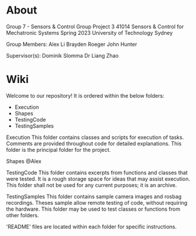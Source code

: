 # About
Group 7 - Sensors & Control Group Project 3
41014 Sensors & Control for Mechatronic Systems
Spring 2023
University of Technology Sydney

Group Members:
    Alex Li
    Brayden Roeger
    John Hunter

Supervisor(s):
    Dominik Slomma
    Dr Liang Zhao

# Wiki
Welcome to our repository! It is ordered within the below folders:
- Execution
- Shapes
- TestingCode
- TestingSamples

Execution
This folder contains classes and scripts for execution of tasks.
Comments are provided throughout code for detailed explanations.
This folder is the principal folder for the project.

Shapes
@Alex

TestingCode
This folder contains excerpts from functions and classes that were tested.
It is a rough storage space for ideas that may assist execution.
This folder shall not be used for any current purposes; it is an archive.

TestingSamples
This folder contains sample camera images and rosbag recordings.
Theses sample allow remote testing of code, without requiring the hardware.
This folder may be used to test classes or functions from other folders.

'README' files are located within each folder for specific instructions.